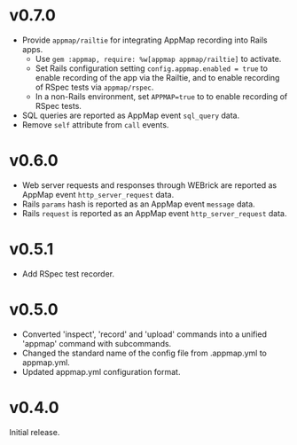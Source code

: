 # v0.7.0

* Provide `appmap/railtie` for integrating AppMap recording into Rails apps.
  * Use `gem :appmap, require: %w[appmap appmap/railtie]` to activate.
  * Set Rails configuration setting `config.appmap.enabled = true` to enable recording of the app via the Railtie, and
    to enable recording of RSpec tests via `appmap/rspec`.
  * In a non-Rails environment, set `APPMAP=true` to to enable recording of RSpec tests.
* SQL queries are reported as AppMap event `sql_query` data.
* Remove `self` attribute from `call` events.

# v0.6.0

* Web server requests and responses through WEBrick are reported as AppMap event `http_server_request` data.
* Rails `params` hash is reported as an AppMap event `message` data.
* Rails `request` is reported as an AppMap event `http_server_request` data.

# v0.5.1

* Add RSpec test recorder.

# v0.5.0

* Converted 'inspect', 'record' and 'upload' commands into a unified 'appmap' command with subcommands.
* Changed the standard name of the config file from .appmap.yml to appmap.yml.
* Updated appmap.yml configuration format.

# v0.4.0

Initial release.
